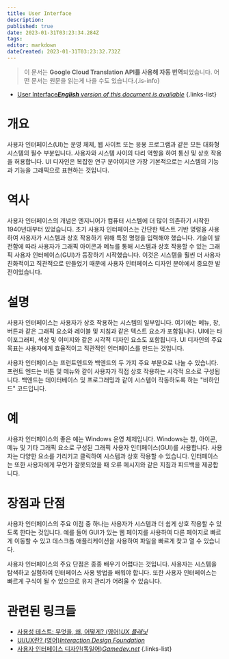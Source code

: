 ```yaml
---
title: User Interface
description: 
published: true
date: 2023-01-31T03:23:34.284Z
tags: 
editor: markdown
dateCreated: 2023-01-31T03:23:32.732Z
---
```


> 이 문서는 **Google Cloud Translation API를 사용해 자동 번역**되었습니다.
어떤 문서는 원문을 읽는게 나을 수도 있습니다.{.is-info}
- [User Interface***English** version of this document is available*](/en/Knowledge-base/Dictionary/user-interface)
{.links-list}

  

# 개요
사용자 인터페이스(UI)는 운영 체제, 웹 사이트 또는 응용 프로그램과 같은 모든 대화형 시스템의 필수 부분입니다. 사용자와 시스템 사이의 다리 역할을 하여 통신 및 상호 작용을 허용합니다. UI 디자인은 복잡한 연구 분야이지만 가장 기본적으로는 시스템의 기능과 기능을 그래픽으로 표현하는 것입니다.

# 역사
사용자 인터페이스의 개념은 엔지니어가 컴퓨터 시스템에 더 많이 의존하기 시작한 1940년대부터 있었습니다. 초기 사용자 인터페이스는 간단한 텍스트 기반 명령을 사용하여 사용자가 시스템과 상호 작용하기 위해 특정 명령을 입력해야 했습니다. 기술이 발전함에 따라 사용자가 그래픽 아이콘과 메뉴를 통해 시스템과 상호 작용할 수 있는 그래픽 사용자 인터페이스(GUI)가 등장하기 시작했습니다. 이것은 시스템을 훨씬 더 사용자 친화적이고 직관적으로 만들었기 때문에 사용자 인터페이스 디자인 분야에서 중요한 발전이었습니다.

# 설명
사용자 인터페이스는 사용자가 상호 작용하는 시스템의 일부입니다. 여기에는 메뉴, 창, 버튼과 같은 그래픽 요소와 레이블 및 지침과 같은 텍스트 요소가 포함됩니다. UI에는 타이포그래피, 색상 및 이미지와 같은 시각적 디자인 요소도 포함됩니다. UI 디자인의 주요 목표는 사용자에게 효율적이고 직관적인 인터페이스를 만드는 것입니다.

사용자 인터페이스는 프런트엔드와 백엔드의 두 가지 주요 부분으로 나눌 수 있습니다. 프런트 엔드는 버튼 및 메뉴와 같이 사용자가 직접 상호 작용하는 시각적 요소로 구성됩니다. 백엔드는 데이터베이스 및 프로그래밍과 같이 시스템이 작동하도록 하는 "비하인드" 코드입니다.

# 예
사용자 인터페이스의 좋은 예는 Windows 운영 체제입니다. Windows는 창, 아이콘, 메뉴 및 기타 그래픽 요소로 구성된 그래픽 사용자 인터페이스(GUI)를 사용합니다. 사용자는 다양한 요소를 가리키고 클릭하여 시스템과 상호 작용할 수 있습니다. 인터페이스는 또한 사용자에게 무언가 잘못되었을 때 오류 메시지와 같은 지침과 피드백을 제공합니다.

# 장점과 단점
사용자 인터페이스의 주요 이점 중 하나는 사용자가 시스템과 더 쉽게 상호 작용할 수 있도록 한다는 것입니다. 예를 들어 GUI가 있는 웹 페이지를 사용하여 다른 페이지로 빠르게 이동할 수 있고 데스크톱 애플리케이션을 사용하여 파일을 빠르게 찾고 열 수 있습니다.

사용자 인터페이스의 주요 단점은 종종 배우기 어렵다는 것입니다. 사용자는 시스템을 탐색하고 실험하여 인터페이스 사용 방법을 배워야 합니다. 또한 사용자 인터페이스는 빠르게 구식이 될 수 있으므로 유지 관리가 어려울 수 있습니다.

# 관련된 링크들
- [사용성 테스트: 무엇을, 왜, 어떻게? (영어)*UX 플래닛*](https://uxplanet.org/usability-testing-what-why-and-how-3f9ff2d1fc48)
- [UI/UX란? (영어)*Interaction Design Foundation*](https://www.interaction-design.org/literature/topics/ui-ux)
- [사용자 인터페이스 디자인(독일어)*Gamedev.net*](https://www.gamedev.net/articles/programming/graphics/user-interface-design-r3053/)
{.links-list}